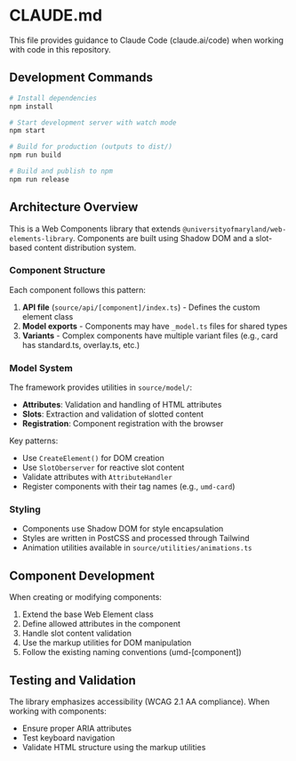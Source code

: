 # CLAUDE.md

This file provides guidance to Claude Code (claude.ai/code) when working with code in this repository.

## Development Commands

```bash
# Install dependencies
npm install

# Start development server with watch mode
npm start

# Build for production (outputs to dist/)
npm run build

# Build and publish to npm
npm run release
```

## Architecture Overview

This is a Web Components library that extends `@universityofmaryland/web-elements-library`. Components are built using Shadow DOM and a slot-based content distribution system.

### Component Structure

Each component follows this pattern:
1. **API file** (`source/api/[component]/index.ts`) - Defines the custom element class
2. **Model exports** - Components may have `_model.ts` files for shared types
3. **Variants** - Complex components have multiple variant files (e.g., card has standard.ts, overlay.ts, etc.)

### Model System

The framework provides utilities in `source/model/`:
- **Attributes**: Validation and handling of HTML attributes
- **Slots**: Extraction and validation of slotted content
- **Registration**: Component registration with the browser

Key patterns:
- Use `CreateElement()` for DOM creation
- Use `SlotOberserver` for reactive slot content
- Validate attributes with `AttributeHandler`
- Register components with their tag names (e.g., `umd-card`)

### Styling

- Components use Shadow DOM for style encapsulation
- Styles are written in PostCSS and processed through Tailwind
- Animation utilities available in `source/utilities/animations.ts`

## Component Development

When creating or modifying components:
1. Extend the base Web Element class
2. Define allowed attributes in the component
3. Handle slot content validation
4. Use the markup utilities for DOM manipulation
5. Follow the existing naming conventions (umd-[component])

## Testing and Validation

The library emphasizes accessibility (WCAG 2.1 AA compliance). When working with components:
- Ensure proper ARIA attributes
- Test keyboard navigation
- Validate HTML structure using the markup utilities
